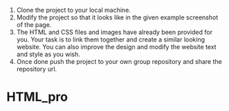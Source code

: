 1. Clone the project to your local machine.
2. Modify the project so that it looks like in the given example screenshot of the page.
3. The HTML and CSS files and images have already been provided for you. Your task is to link them together and create a similar looking website. You can also improve the design and modify the website text and style as you wish.  
4. Once done push the project to your own group repository and share the repository url.
# HTML_pro
